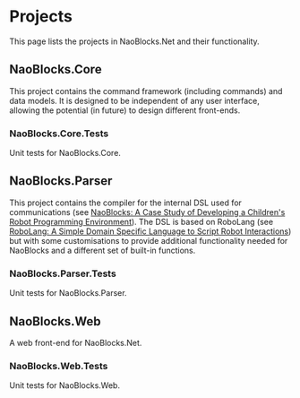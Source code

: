 # Projects

This page lists the projects in NaoBlocks.Net and their functionality.

## NaoBlocks.Core

This project contains the command framework (including commands) and data models. It is designed to be independent of any user interface, allowing the potential (in future) to design different front-ends.

### NaoBlocks.Core.Tests

Unit tests for NaoBlocks.Core.

## NaoBlocks.Parser

This project contains the compiler for the internal DSL used for communications (see [NaoBlocks: A Case Study of Developing a Children's Robot Programming Environment](https://www.doi.org/10.1109/URAI.2018.8441843)). The DSL is based on RoboLang (see [RoboLang: A Simple Domain Specific Language to Script Robot Interactions](https://www.doi.org/10.1109/URAI.2019.8768625)) but with some customisations to provide additional functionality needed for NaoBlocks and a different set of built-in functions.

### NaoBlocks.Parser.Tests

Unit tests for NaoBlocks.Parser.

## NaoBlocks.Web

A web front-end for NaoBlocks.Net. 

### NaoBlocks.Web.Tests

Unit tests for NaoBlocks.Web.